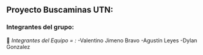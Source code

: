 ## Proyecto Buscaminas UTN: 
### Integrantes del grupo:

🚀 *Integrantes del Equipo = :*
-Valentino Jimeno Bravo
-Agustín Leyes
-Dylan Gonzalez